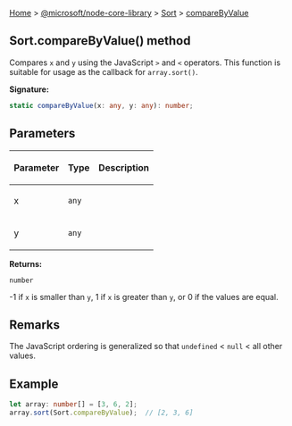 [Home](./index) &gt; [@microsoft/node-core-library](./node-core-library.md) &gt; [Sort](./node-core-library.sort.md) &gt; [compareByValue](./node-core-library.sort.comparebyvalue.md)

## Sort.compareByValue() method

Compares `x` and `y` using the JavaScript `>` and `<` operators. This function is suitable for usage as the callback for `array.sort()`<!-- -->.

<b>Signature:</b>

```typescript
static compareByValue(x: any, y: any): number;
```

## Parameters

|  <p>Parameter</p> | <p>Type</p> | <p>Description</p> |
|  --- | --- | --- |
|  <p>x</p> | <p>`any`</p> |  |
|  <p>y</p> | <p>`any`</p> |  |

<b>Returns:</b>

`number`

-1 if `x` is smaller than `y`<!-- -->, 1 if `x` is greater than `y`<!-- -->, or 0 if the values are equal.

## Remarks

The JavaScript ordering is generalized so that `undefined` &lt; `null` &lt; all other values.

## Example


```ts
let array: number[] = [3, 6, 2];
array.sort(Sort.compareByValue);  // [2, 3, 6]

```

